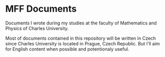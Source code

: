 # MFF Documents
Documents I wrote during my studies at the faculty of Mathematics and Physics of Charles University.

Most of documents contained in this repository will be written in Czech since Charles University is located in Prague, Czech Republic. But I'll aim for English content when possible and potentionaly useful.

